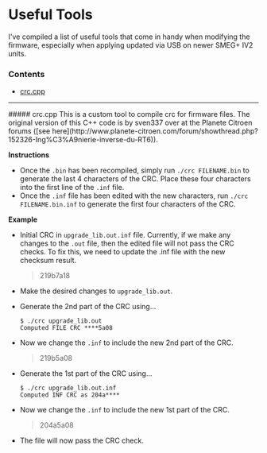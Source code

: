 # Useful Tools

I've compiled a list of useful tools that come in handy when modifying the firmware, especially when applying updated via USB on newer SMEG+ IV2 units.

### Contents
- [crc.cpp](#crc_cpp)  


---

<a name="crc_cpp"/>
##### crc.cpp
This is a custom tool to compile crc for firmware files.
The original version of this C++ code is by sven337 over at the Planete Citroen forums ([see here](http://www.planete-citroen.com/forum/showthread.php?152326-Ing%C3%A9nierie-inverse-du-RT6)).

__Instructions__
- Once the `.bin` has been recompiled,  simply run `./crc FILENAME.bin` to generate the last 4 characters of the CRC. Place these four characters into the first line of the `.inf` file.
- Once the `.inf` file has been edited with the new characters, run `./crc FILENAME.bin.inf` to generate the first four characters of the CRC.

__Example__
- Initial CRC in `upgrade_lib.out.inf` file. Currently, if we make any changes to the `.out` file, then the edited file will not pass the CRC checks. To fix this, we need to update the .inf file with the new checksum result.
    > 219b7a18

- Make the desired changes to `upgrade_lib.out`.

- Generate the 2nd part of the CRC using...
    ```
    $ ./crc upgrade_lib.out
    Computed FILE CRC ****5a08
    ```

- Now we change the `.inf` to include the new 2nd part of the CRC.
    > 219b5a08

- Generate the 1st part of the CRC using...
    ```
    $ ./crc upgrade_lib.out.inf
    Computed INF CRC as 204a****
    ```

- Now we change the `.inf` to include the new 1st part of the CRC.
    > 204a5a08

- The file will now pass the CRC check.

